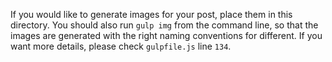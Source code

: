 If you would like to generate images for your post, place them in this directory. You should also run `gulp img` from the command line, so that the images are generated with the right naming conventions for different. If you want more details, please check `gulpfile.js` line `134`.

